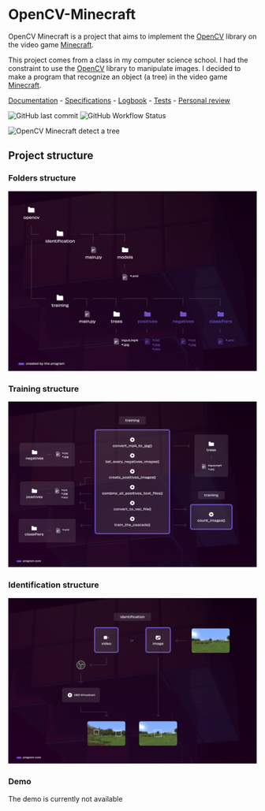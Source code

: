 # OpenCV-Minecraft

OpenCV Minecraft is a project that aims to implement the [OpenCV](https://opencv.org/) library on the video game [Minecraft](https://minecraft.net).

This project comes from a class in my computer science school. I had the constraint to use the [OpenCV](https://opencv.org/) library to manipulate images. I decided to make a program that recognize an object (a tree) in the video game [Minecraft](https://minecraft.net).

[Documentation](https://docs.google.com/document/d/1ZlGSsDPuxT4mZsVWNyLaHXwyhqtaB1yeLEhQfmHXU44/) - [Specifications](https://docs.google.com/document/d/16gqORb4RyFK7fazQYQEVmj3Tza6Dj3DeS2O0oK9XvYk) - [Logbook](https://docs.google.com/document/d/1k9WzRwKpsKyxoCAJc5K88qaNXDz-lVgYPyrLLRAM08Y) - [Tests](https://docs.google.com/spreadsheets/d/1yqtHY-9enwXeF4ifdlbH_UFQ6cw2AWDfth4iRuGq-Hw/edit?usp=sharing) - [Personal review](https://docs.google.com/document/d/1hk1HNvOWLrYHUzojxt2uSracb3mLzEpvhRZx-O_Wp6A/edit?usp=sharing) 

![GitHub last commit](https://img.shields.io/github/last-commit/JeremyMeissner/OpenCV-Minecraft) ![GitHub Workflow Status](https://img.shields.io/github/workflow/status/JeremyMeissner/OpenCV-Minecraft/CodeQL)

![OpenCV Minecraft detect a tree](.github/img/oaktree.gif)

## Project structure

### Folders structure

![OpenCV Minecraft detect a tree](.github/img/organization.png)

### Training structure

![OpenCV Minecraft detect a tree](.github/img/struct-training.png)

### Identification structure

![OpenCV Minecraft detect a tree](.github/img/struct-identification.png)

### Demo

The demo is currently not available
